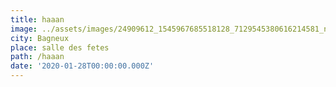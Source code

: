 ```yaml
---
title: haaan
image: ../assets/images/24909612_1545967685518128_7129545380616214581_n.jpg
city: Bagneux
place: salle des fetes
path: /haaan
date: '2020-01-28T00:00:00.000Z'
---
```

